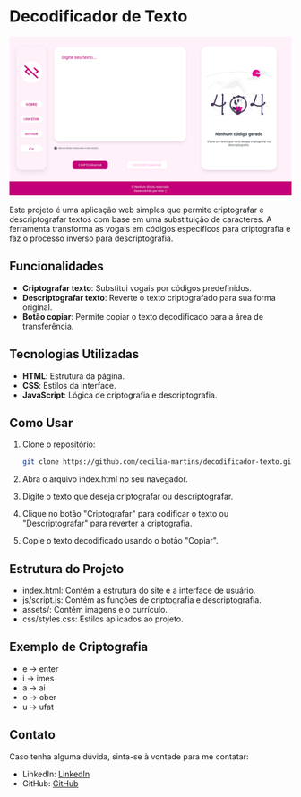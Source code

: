 # Decodificador de Texto

<img src="./assets/Captura de tela - decodificador de texto.png" alt="Captura de tela do projeto"/>


Este projeto é uma aplicação web simples que permite criptografar e descriptografar textos com base em uma substituição de caracteres. A ferramenta transforma as vogais em códigos específicos para criptografia e faz o processo inverso para descriptografia.

## Funcionalidades

- **Criptografar texto**: Substitui vogais por códigos predefinidos.
- **Descriptografar texto**: Reverte o texto criptografado para sua forma original.
- **Botão copiar**: Permite copiar o texto decodificado para a área de transferência.

## Tecnologias Utilizadas

- **HTML**: Estrutura da página.
- **CSS**: Estilos da interface.
- **JavaScript**: Lógica de criptografia e descriptografia.

## Como Usar

1. Clone o repositório:
   ```bash
   git clone https://github.com/cecilia-martins/decodificador-texto.git
2. Abra o arquivo index.html no seu navegador.

3. Digite o texto que deseja criptografar ou descriptografar.

4. Clique no botão "Criptografar" para codificar o texto ou "Descriptografar" para reverter a criptografia.

5. Copie o texto decodificado usando o botão "Copiar".

## Estrutura do Projeto
- index.html: Contém a estrutura do site e a interface de usuário.
- js/script.js: Contém as funções de criptografia e descriptografia.
- assets/: Contém imagens e o currículo.
- css/styles.css: Estilos aplicados ao projeto.

## Exemplo de Criptografia
- e → enter
- i → imes
- a → ai
- o → ober
- u → ufat

## Contato
Caso tenha alguma dúvida, sinta-se à vontade para me contatar:

- LinkedIn: [LinkedIn](www.linkedin.com/in/cecilia-martinss)
- GitHub: [GitHub](https://github.com/cecilia-martins)
